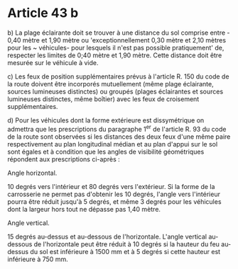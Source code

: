 # Article 43 b

b) La plage éclairante doit se trouver à une distance du sol comprise entre - 0,40 mètre et 1,90 mètre ou 'exceptionnellement 0,30 mètre et 2,10 mètres pour les ~ véhicules- pour lesquels il n'est pas possible pratiquement' de, respecter les limites de 0;40 mètre et 1,90 mètre. Cette distance doit être mesurée sur le véhicule à vide.

c) Les feux de position supplémentaires prévus à l'article R. 150 du code de la route doivent être incorporés mutuellement (même plage éclairante, sources lumineuses distinctes) ou groupés (plages éclairantes et sources lumineuses distinctes, même boîtier) avec les feux de croisement supplémentaires.

d) Pour les véhicules dont la forme extérieure est dissymétrique on admettra que les prescriptions du paragraphe 1<sup>er</sup>  de l'article R. 93 du code de la route sont observées si les distances des deux feux d'une même paire respectivement au plan longitudinal médian et au plan d'appui sur le sol sont égales et à condition que les angles de visibilité géométriques répondent aux prescriptions ci-après :

Angle horizontal.

10 degrés vers l'intérieur et 80 degrés vers l'extérieur. Si la forme de la carrosserie ne permet pas d'obtenir les 10 degrés, l'angle vers l'intérieur pourra être réduit jusqu'à 5 degrés, et même 3 degrés pour les véhicules dont la largeur hors tout ne dépasse pas 1,40 mètre.

Angle vertical.

15 degrés au-dessus et au-dessous de l'horizontale. L'angle vertical au-dessous de l'horizontale peut être réduit à 10 degrés si la hauteur du feu au-dessus du sol est inférieure à 1500 mm et à 5 degrés si cette hauteur est inférieure à 750 mm.
